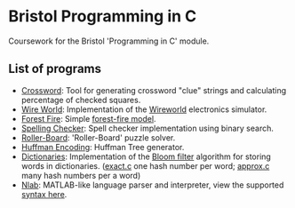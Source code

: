 # Bristol Programming in C

Coursework for the Bristol 'Programming in C' module.

## List of programs

- [Crossword](Crossword): Tool for generating crossword "clue" strings and 
  calculating percentage of checked squares.
- [Wire World](Wireworld): Implementation of the [Wireworld](https://en.wikipedia.org/wiki/Wireworld) electronics
  simulator.
- [Forest Fire](Forestfire): Simple [forest-fire model](https://en.wikipedia.org/wiki/Forest-fire_model).
- [Spelling Checker](Spellingchecker): Spell checker implementation using binary search.
- [Roller-Board](Rollerboard/README.md): 'Roller-Board' puzzle solver.
- [Huffman Encoding](HuffmanEncoding): Huffman Tree generator.
- [Dictionaries](Dictionaries): Implementation of the [Bloom filter](https://en.wikipedia.org/wiki/Bloom_filter) 
  algorithm for storing words in dictionaries.
  ([exact.c](Dictionaries/Exact/exact.c) one hash number per word; 
  [approx.c](Dictionaries/Approx/approx.c) many hash numbers per a word)
- [Nlab](Nlab): MATLAB-like language parser and interpreter, view the supported [syntax here](Nlab/grammar.txt).